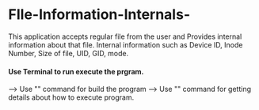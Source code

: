 # FIle-Information-Internals-
This application accepts regular file from the user and Provides internal information about that file.
Internal information such as  Device ID, Inode Number, Size of file, UID, GID, mode.
#### Use Terminal to run execute the prgram.
--> Use "<make build>" command for build the program
--> Use "<make help>" command for getting details about how to execute program.
